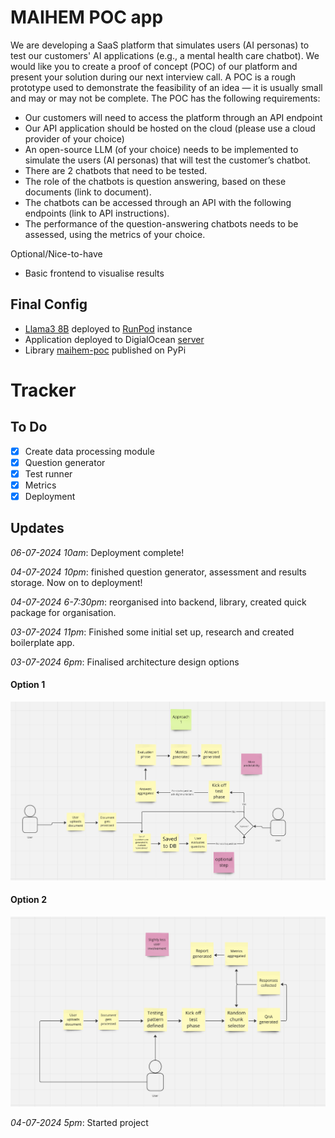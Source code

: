 # MAIHEM POC app
We are developing a SaaS platform that simulates users (AI personas) to test our customers' AI applications (e.g., a mental health care chatbot). We would like you to create a proof of concept (POC) of our platform and present your solution during our next interview call. A POC is a rough prototype used to demonstrate the feasibility of an idea — it is usually small and may or may not be complete. The POC has the following requirements:

* Our customers will need to access the platform through an API endpoint
* Our API application should be hosted on the cloud (please use a cloud provider of your choice)
* An open-source LLM (of your choice) needs to be implemented to simulate the users (AI personas) that will test the customer’s chatbot.
* There are 2 chatbots that need to be tested.
* The role of the chatbots is question answering, based on these documents (link to document). 
* The chatbots can be accessed through an API with the following endpoints (link to API instructions).
* The performance of the question-answering chatbots needs to be assessed, using the metrics of your choice.

Optional/Nice-to-have
* Basic frontend to visualise results
 

## Final Config
* [Llama3 8B](https://huggingface.co/meta-llama/Meta-Llama-3-8B-Instruct) deployed to [RunPod](https://www.runpod.io/) instance
* Application deployed to DigialOcean [server](http://maihem.katyalait.com)
* Library [maihem-poc](https://pypi.org/project/maihem-poc/) published on PyPi


# Tracker

## To Do
- [x] Create data processing module
- [x] Question generator
- [x] Test runner
- [x] Metrics
- [x] Deployment

## Updates

*06-07-2024 10am*: Deployment complete!

*04-07-2024 10pm*: finished question generator, assessment and results storage. Now on to deployment!

*04-07-2024 6-7:30pm*: reorganised into backend, library, created quick package for organisation. 

*03-07-2024 11pm*: Finished some initial set up, research and created boilerplate app.

*03-07-2024 6pm*: Finalised architecture design options
#### Option 1
![arch-1](images/arch-1.png)

#### Option 2
![arch-2](images/arch-2.png)

*04-07-2024 5pm*: Started project
